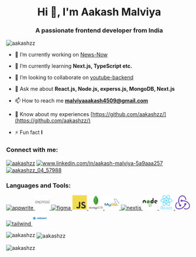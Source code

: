 <h1 align="center">Hi 👋, I'm Aakash Malviya</h1>
<h3 align="center">A passionate frontend developer from India</h3>

<p align="left"> <img src="https://komarev.com/ghpvc/?username=aakashzz&label=Profile%20views&color=0e75b6&style=flat" alt="aakashzz" /> </p>

- 🔭 I’m currently working on [News-Now](https://github.com/aakashzz/News-Now)

- 🌱 I’m currently learning **Next.js, TypeScript etc.**

- 👯 I’m looking to collaborate on [youtube-backend](https://github.com/aakashzz/youtube-backend)

- 💬 Ask me about **React.js, Node.js, experss.js, MongoDB, Next.js**

- 📫 How to reach me **malviyaaakash4509@gmail.com**

- 📄 Know about my experiences [https://github.com/aakashzz/](https://github.com/aakashzz/)

- ⚡ Fun fact **I**

<h3 align="left">Connect with me:</h3>
<p align="left">
<a href="https://dev.to/aakashzz" target="blank"><img align="center" src="https://raw.githubusercontent.com/rahuldkjain/github-profile-readme-generator/master/src/images/icons/Social/devto.svg" alt="aakashzz" height="30" width="40" /></a>
<a href="https://linkedin.com/in/www.linkedin.com/in/aakash-malviya-5a9aaa257" target="blank"><img align="center" src="https://raw.githubusercontent.com/rahuldkjain/github-profile-readme-generator/master/src/images/icons/Social/linked-in-alt.svg" alt="www.linkedin.com/in/aakash-malviya-5a9aaa257" height="30" width="40" /></a>
<a href="https://discord.gg/aakashzz_04_57988" target="blank"><img align="center" src="https://raw.githubusercontent.com/rahuldkjain/github-profile-readme-generator/master/src/images/icons/Social/discord.svg" alt="aakashzz_04_57988" height="30" width="40" /></a>
</p>

<h3 align="left">Languages and Tools:</h3>
<p align="left"> <a href="https://appwrite.io" target="_blank" rel="noreferrer"> <img src="https://www.vectorlogo.zone/logos/appwriteio/appwriteio-icon.svg" alt="appwrite" width="40" height="40"/> </a> <a href="https://expressjs.com" target="_blank" rel="noreferrer"> <img src="https://raw.githubusercontent.com/devicons/devicon/master/icons/express/express-original-wordmark.svg" alt="express" width="40" height="40"/> </a> <a href="https://www.figma.com/" target="_blank" rel="noreferrer"> <img src="https://www.vectorlogo.zone/logos/figma/figma-icon.svg" alt="figma" width="40" height="40"/> </a> <a href="https://developer.mozilla.org/en-US/docs/Web/JavaScript" target="_blank" rel="noreferrer"> <img src="https://raw.githubusercontent.com/devicons/devicon/master/icons/javascript/javascript-original.svg" alt="javascript" width="40" height="40"/> </a> <a href="https://www.mongodb.com/" target="_blank" rel="noreferrer"> <img src="https://raw.githubusercontent.com/devicons/devicon/master/icons/mongodb/mongodb-original-wordmark.svg" alt="mongodb" width="40" height="40"/> </a> <a href="https://www.mysql.com/" target="_blank" rel="noreferrer"> <img src="https://raw.githubusercontent.com/devicons/devicon/master/icons/mysql/mysql-original-wordmark.svg" alt="mysql" width="40" height="40"/> </a> <a href="https://nextjs.org/" target="_blank" rel="noreferrer"> <img src="https://cdn.worldvectorlogo.com/logos/nextjs-2.svg" alt="nextjs" width="40" height="40"/> </a> <a href="https://nodejs.org" target="_blank" rel="noreferrer"> <img src="https://raw.githubusercontent.com/devicons/devicon/master/icons/nodejs/nodejs-original-wordmark.svg" alt="nodejs" width="40" height="40"/> </a> <a href="https://reactjs.org/" target="_blank" rel="noreferrer"> <img src="https://raw.githubusercontent.com/devicons/devicon/master/icons/react/react-original-wordmark.svg" alt="react" width="40" height="40"/> </a> <a href="https://redux.js.org" target="_blank" rel="noreferrer"> <img src="https://raw.githubusercontent.com/devicons/devicon/master/icons/redux/redux-original.svg" alt="redux" width="40" height="40"/> </a> <a href="https://tailwindcss.com/" target="_blank" rel="noreferrer"> <img src="https://www.vectorlogo.zone/logos/tailwindcss/tailwindcss-icon.svg" alt="tailwind" width="40" height="40"/> </a> <a href="https://webpack.js.org" target="_blank" rel="noreferrer"> <img src="https://raw.githubusercontent.com/devicons/devicon/d00d0969292a6569d45b06d3f350f463a0107b0d/icons/webpack/webpack-original-wordmark.svg" alt="webpack" width="40" height="40"/> </a> </p>

<p><img align="left" src="https://github-readme-stats.vercel.app/api/top-langs?username=aakashzz&show_icons=true&locale=en&layout=compact" alt="aakashzz" /></p>

<p>&nbsp;<img align="center" src="https://github-readme-stats.vercel.app/api?username=aakashzz&show_icons=true&locale=en" alt="aakashzz" /></p>

<p><img align="center" src="https://github-readme-streak-stats.herokuapp.com/?user=aakashzz&" alt="aakashzz" /></p>

